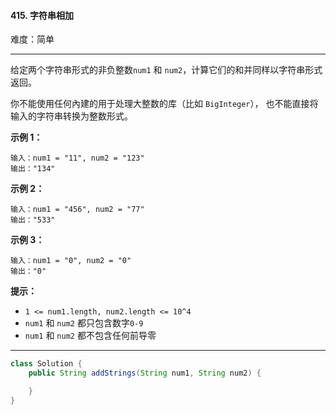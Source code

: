 #### 415. 字符串相加

难度：简单

---

给定两个字符串形式的非负整数`num1` 和 `num2`，计算它们的和并同样以字符串形式返回。

你不能使用任何內建的用于处理大整数的库（比如 `BigInteger`）， 也不能直接将输入的字符串转换为整数形式。

**示例 1：**

```
输入：num1 = "11", num2 = "123"
输出："134"
```

**示例 2：**

```
输入：num1 = "456", num2 = "77"
输出："533"
```

**示例 3：**

```
输入：num1 = "0", num2 = "0"
输出："0"
```

**提示：**

* `1 <= num1.length, num2.length <= 10^4`
* `num1` 和 `num2` 都只包含数字`0-9`
* `num1` 和 `num2` 都不包含任何前导零

---

```Java
class Solution {
    public String addStrings(String num1, String num2) {

    }
}
```